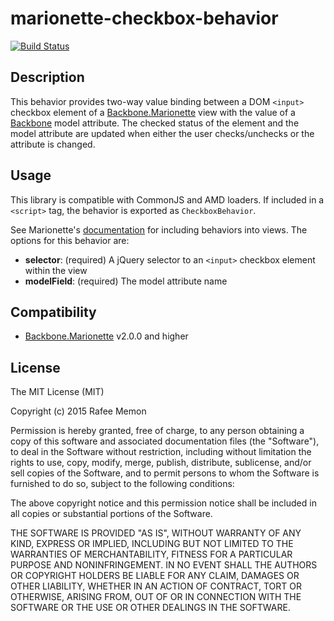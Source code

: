 marionette-checkbox-behavior
============================

[![Build Status](https://travis-ci.org/rafeememon/marionette-checkbox-behavior.svg)](https://travis-ci.org/rafeememon/marionette-checkbox-behavior)

## Description

This behavior provides two-way value binding between a DOM `<input>` checkbox element of a [Backbone.Marionette](http://marionettejs.com/) view with the value of a [Backbone](http://backbonejs.org/) model attribute. The checked status of the element and the model attribute are updated when either the user checks/unchecks or the attribute is changed.

## Usage

This library is compatible with CommonJS and AMD loaders. If included in a `<script>` tag, the behavior is exported as `CheckboxBehavior`.

See Marionette's [documentation](http://marionettejs.com/docs/marionette.behaviors.html) for including behaviors into views. The options for this behavior are:

- **selector**: (required) A jQuery selector to an `<input>` checkbox element within the view
- **modelField**: (required) The model attribute name

## Compatibility

- [Backbone.Marionette](http://marionettejs.com/) v2.0.0 and higher

## License

The MIT License (MIT)

Copyright (c) 2015 Rafee Memon

Permission is hereby granted, free of charge, to any person obtaining a copy
of this software and associated documentation files (the "Software"), to deal
in the Software without restriction, including without limitation the rights
to use, copy, modify, merge, publish, distribute, sublicense, and/or sell
copies of the Software, and to permit persons to whom the Software is
furnished to do so, subject to the following conditions:

The above copyright notice and this permission notice shall be included in all
copies or substantial portions of the Software.

THE SOFTWARE IS PROVIDED "AS IS", WITHOUT WARRANTY OF ANY KIND, EXPRESS OR
IMPLIED, INCLUDING BUT NOT LIMITED TO THE WARRANTIES OF MERCHANTABILITY,
FITNESS FOR A PARTICULAR PURPOSE AND NONINFRINGEMENT. IN NO EVENT SHALL THE
AUTHORS OR COPYRIGHT HOLDERS BE LIABLE FOR ANY CLAIM, DAMAGES OR OTHER
LIABILITY, WHETHER IN AN ACTION OF CONTRACT, TORT OR OTHERWISE, ARISING FROM,
OUT OF OR IN CONNECTION WITH THE SOFTWARE OR THE USE OR OTHER DEALINGS IN THE
SOFTWARE.

